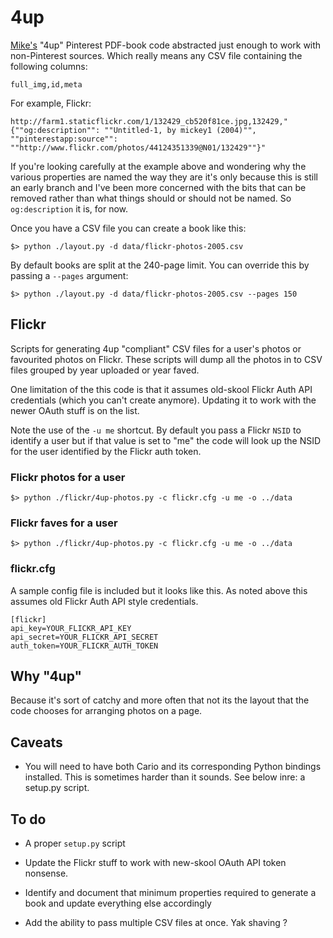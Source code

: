 # 4up

[Mike's](https://github.com/migurski/) "4up" Pinterest PDF-book code abstracted just
enough to work with non-Pinterest sources. Which really means any CSV file
containing the following columns:

	full_img,id,meta

For example, Flickr:

	http://farm1.staticflickr.com/1/132429_cb520f81ce.jpg,132429,"{""og:description"": ""Untitled-1, by mickey1 (2004)"", ""pinterestapp:source"": ""http://www.flickr.com/photos/44124351339@N01/132429""}"

If you're looking carefully at the example above and wondering why the various
properties are named the way they are it's only because this is still an early
branch and I've been more concerned with the bits that can be removed rather
than what things should or should not be named. So `og:description` it is, for
now.

Once you have a CSV file you can create a book like this:

	$> python ./layout.py -d data/flickr-photos-2005.csv

By default books are split at the 240-page limit. You can override this by
passing a `--pages` argument:

	$> python ./layout.py -d data/flickr-photos-2005.csv --pages 150

## Flickr

Scripts for generating 4up "compliant" CSV files for a user's photos or
favourited photos on Flickr. These scripts will dump all the photos in to CSV
files grouped by year uploaded or year faved.

One limitation of the this code is that it assumes old-skool Flickr Auth API
credentials (which you can't create anymore). Updating it to work with the newer
OAuth stuff is on the list.

Note the use of the `-u me` shortcut. By default you pass a Flickr `NSID` to
identify a user but if that value is set to "me" the code will look up the NSID
for the user identified by the Flickr auth token.

### Flickr photos for a user

	$> python ./flickr/4up-photos.py -c flickr.cfg -u me -o ../data

### Flickr faves for a user

	$> python ./flickr/4up-photos.py -c flickr.cfg -u me -o ../data

### flickr.cfg

A sample config file is included but it looks like this. As noted above this
assumes old Flickr Auth API style credentials.

	[flickr]
	api_key=YOUR_FLICKR_API_KEY
	api_secret=YOUR_FLICKR_API_SECRET
	auth_token=YOUR_FLICKR_AUTH_TOKEN

## Why "4up"

Because it's sort of catchy and more often that not its the layout that the code
chooses for arranging photos on a page.

## Caveats

* You will need to have both Cario and its corresponding Python bindings
installed. This is sometimes harder than it sounds. See below inre: a setup.py
script.

## To do

* A proper `setup.py` script

* Update the Flickr stuff to work with new-skool OAuth API token nonsense.

* Identify and document that minimum properties required to generate a book and
  update everything else accordingly

* Add the ability to pass multiple CSV files at once. Yak shaving ?
